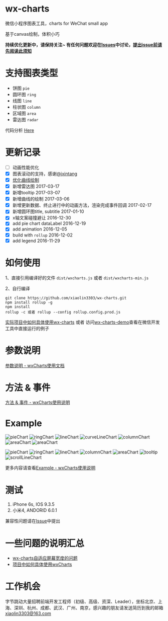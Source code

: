 # wx-charts
微信小程序图表工具，charts for WeChat small app

基于canvas绘制，体积小巧

**持续优化更新中，请保持关注~ 有任何问题欢迎在[Issues](https://github.com/xiaolin3303/wx-charts/issues)中讨论，[提出issue前请先阅读此须知](https://github.com/xiaolin3303/wx-charts/issues/67)**

# 支持图表类型
- 饼图   `pie`
- 圆环图 `ring`
- 线图   `line`
- 柱状图 `column`
- 区域图 `area`
- 雷达图 `radar`

代码分析 [Here](https://segmentfault.com/a/1190000007649376)

# 更新记录 

- [ ] 动画性能优化
- [x] 图表滚动的支持，感谢[@jxintang](https://github.com/jxintang)
- [x] [优化曲线绘制](https://github.com/xiaolin3303/wx-charts/issues/79)
- [x] 新增雷达图 2017-03-17
- [x] 新增tooltip 2017-03-07
- [x] 新增曲线的绘制 2017-03-06
- [x] 新增更新数据、终止进行中的动画方法，渲染完成事件回调 2017-02-17
- [x] 新增圆环图title, subtitle 2017-01-10
- [x] x轴文案碰撞避让 2016-12-30
- [x] add pie chart dataLabel  2016-12-19
- [x] add animation  2016-12-05
- [x] build with `rollup` 2016-12-02
- [x] add legend  2016-11-29

# 如何使用
1、直接引用编译好的文件 `dist/wxcharts.js` 或者 `dist/wxcharts-min.js`

2、自行编译

```
git clone https://github.com/xiaolin3303/wx-charts.git
npm install rollup -g
npm install
rollup -c 或者 rollup --config rollup.config.prod.js
```
[实际项目中如何具体使用wx-charts](https://github.com/xiaolin3303/wx-charts/issues/28) 或者 访问[wx-charts-demo](https://github.com/xiaolin3303/wx-charts-demo)查看在微信开发工具中直接运行的例子

# 参数说明

[参数说明 - wxCharts使用文档](https://github.com/xiaolin3303/wx-charts/issues/56)

# 方法 & 事件

[方法 & 事件 - wxCharts使用说明](https://github.com/xiaolin3303/wx-charts/issues/57)

# Example

![pieChart](https://raw.githubusercontent.com/xiaolin3303/wx-charts/master/example/pie.png)
![ringChart](https://raw.githubusercontent.com/xiaolin3303/wx-charts/master/example/ring.png)
![lineChart](https://raw.githubusercontent.com/xiaolin3303/wx-charts/master/example/line.png)
![curveLineChart](https://raw.githubusercontent.com/xiaolin3303/wx-charts/4636c9d2fbbaaa7944ee48e02b3a595e77c099e5/example/curve-line.png)
![columnChart](https://raw.githubusercontent.com/xiaolin3303/wx-charts/master/example/column.png)
![areaChart](https://raw.githubusercontent.com/xiaolin3303/wx-charts/master/example/area.png)
![areaChart](https://raw.githubusercontent.com/xiaolin3303/wx-charts/master/example/radar.png)

![pieChart](https://raw.githubusercontent.com/xiaolin3303/wx-charts/master/example/pie.gif)
![ringChart](https://raw.githubusercontent.com/xiaolin3303/wx-charts/master/example/ring.gif)
![lineChart](https://raw.githubusercontent.com/xiaolin3303/wx-charts/master/example/line.gif)
![columnChart](https://raw.githubusercontent.com/xiaolin3303/wx-charts/master/example/column.gif)
![areaChart](https://raw.githubusercontent.com/xiaolin3303/wx-charts/master/example/area.gif)
![tooltip](https://raw.githubusercontent.com/xiaolin3303/wx-charts/master/example/tooltip.gif)
![scrollLineChart](https://raw.githubusercontent.com/xiaolin3303/wx-charts/master/example/scrollLine.gif)

更多内容请查看[Example - wxCharts使用说明](https://github.com/xiaolin3303/wx-charts/issues/58)

# 测试 
1. iPhone 6s, IOS 9.3.5
2. 小米4, ANDORID 6.0.1

兼容性问题请在[Issue](https://github.com/xiaolin3303/wx-charts/issues)中提出

# 一些问题的说明汇总
- [wx-charts自适应屏幕宽度的问题](https://github.com/xiaolin3303/wx-charts/issues/4)
- [项目中如何具体使用wxCharts](https://github.com/xiaolin3303/wx-charts/issues/28)

# 工作机会
字节跳动大量招聘前端开发工程师（初级、高级、资深、Leader），坐标北京、上海、深圳、杭州、成都、武汉、广州、南京，感兴趣的朋友请发送简历到我的邮箱 xiaolin3303@163.com


